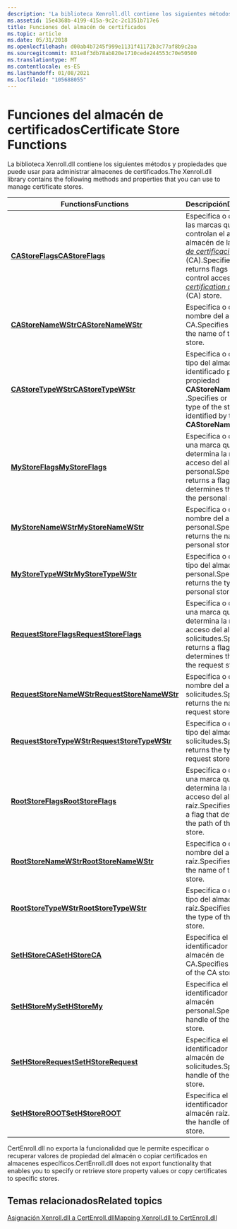 ```yaml
---
description: 'La biblioteca Xenroll.dll contiene los siguientes métodos y propiedades que puede usar para administrar almacenes de certificados. FunctionsDescriptionCAStoreFlagsSpecifies o devuelve marcas que controlan el acceso al almacén de la entidad de certificación (CA). CAStoreNameWStrSpecifies o devuelve el nombre del almacén de CA. CAStoreTypeWStrSpecifies o devuelve el tipo del almacén identificado por la propiedad CAStoreName. MyStoreFlagsSpecifies o devuelve una marca que determina la ruta de acceso del almacén personal. MyStoreNameWStrSpecifies o devuelve el nombre del almacén personal. MyStoreTypeWStrSpecifies o devuelve el tipo del almacén personal. RequestStoreFlagsSpecifies o devuelve una marca que determina la ruta de acceso del almacén de solicitudes. RequestStoreNameWStrSpecifies o devuelve el nombre del almacén de solicitudes. RequestStoreTypeWStrSpecifies o devuelve el tipo del almacén de solicitudes. RootStoreFlagsSpecifies o devuelve una marca que determina la ruta de acceso del almacén raíz. RootStoreNameWStrSpecifies o devuelve el nombre del almacén raíz. RootStoreTypeWStrSpecifies o devuelve el tipo del almacén raíz. SetHStoreCASpecifies identificador del almacén de la entidad de certificación. SetHStoreMySpecifies el identificador del almacén personal. SetHStoreRequestSpecifies identificador del almacén de solicitudes. SetHStoreROOTSpecifies identificador del almacén raíz. '
ms.assetid: 15e4368b-4199-415a-9c2c-2c1351b717e6
title: Funciones del almacén de certificados
ms.topic: article
ms.date: 05/31/2018
ms.openlocfilehash: d00ab4b7245f999e1131f41172b3c77af8b9c2aa
ms.sourcegitcommit: 831e8f3db78ab820e1710cede244553c70e50500
ms.translationtype: MT
ms.contentlocale: es-ES
ms.lasthandoff: 01/08/2021
ms.locfileid: "105688055"
---
```

# <a name="certificate-store-functions"></a><span data-ttu-id="3774a-103">Funciones del almacén de certificados</span><span class="sxs-lookup"><span data-stu-id="3774a-103">Certificate Store Functions</span></span>

<span data-ttu-id="3774a-104">La biblioteca Xenroll.dll contiene los siguientes métodos y propiedades que puede usar para administrar almacenes de certificados.</span><span class="sxs-lookup"><span data-stu-id="3774a-104">The Xenroll.dll library contains the following methods and properties that you can use to manage certificate stores.</span></span>

| <span data-ttu-id="3774a-105">Functions</span><span class="sxs-lookup"><span data-stu-id="3774a-105">Functions</span></span>                                                          | <span data-ttu-id="3774a-106">Descripción</span><span class="sxs-lookup"><span data-stu-id="3774a-106">Description</span></span>                                                                                                                                                                                          |
|--------------------------------------------------------------------|------------------------------------------------------------------------------------------------------------------------------------------------------------------------------------------------------|
| [<span data-ttu-id="3774a-107">**CAStoreFlags**</span><span class="sxs-lookup"><span data-stu-id="3774a-107">**CAStoreFlags**</span></span>](/windows/desktop/api/xenroll/nf-xenroll-ienroll-get_castoreflags)                 | <span data-ttu-id="3774a-108">Especifica o devuelve las marcas que controlan el acceso al almacén de la [*entidad de certificación*](/windows/desktop/SecGloss/c-gly) (CA).</span><span class="sxs-lookup"><span data-stu-id="3774a-108">Specifies or returns flags that control access to the [*certification authority*](/windows/desktop/SecGloss/c-gly) (CA) store.</span></span><br/> |
| [<span data-ttu-id="3774a-109">**CAStoreNameWStr**</span><span class="sxs-lookup"><span data-stu-id="3774a-109">**CAStoreNameWStr**</span></span>](/windows/desktop/api/xenroll/nf-xenroll-ienroll-get_castorenamewstr)           | <span data-ttu-id="3774a-110">Especifica o devuelve el nombre del almacén de CA.</span><span class="sxs-lookup"><span data-stu-id="3774a-110">Specifies or returns the name of the CA store.</span></span><br/>                                                                                                                                            |
| [<span data-ttu-id="3774a-111">**CAStoreTypeWStr**</span><span class="sxs-lookup"><span data-stu-id="3774a-111">**CAStoreTypeWStr**</span></span>](/windows/desktop/api/xenroll/nf-xenroll-ienroll-get_castoretypewstr)           | <span data-ttu-id="3774a-112">Especifica o devuelve el tipo del almacén identificado por la propiedad **CAStoreName** .</span><span class="sxs-lookup"><span data-stu-id="3774a-112">Specifies or returns the type of the store identified by the **CAStoreName** property.</span></span><br/>                                                                                                    |
| [<span data-ttu-id="3774a-113">**MyStoreFlags**</span><span class="sxs-lookup"><span data-stu-id="3774a-113">**MyStoreFlags**</span></span>](/windows/desktop/api/xenroll/nf-xenroll-ienroll-get_mystoreflags)                 | <span data-ttu-id="3774a-114">Especifica o devuelve una marca que determina la ruta de acceso del almacén personal.</span><span class="sxs-lookup"><span data-stu-id="3774a-114">Specifies or returns a flag that determines the path of the personal store.</span></span><br/>                                                                                                               |
| [<span data-ttu-id="3774a-115">**MyStoreNameWStr**</span><span class="sxs-lookup"><span data-stu-id="3774a-115">**MyStoreNameWStr**</span></span>](/windows/desktop/api/xenroll/nf-xenroll-ienroll-get_mystorenamewstr)           | <span data-ttu-id="3774a-116">Especifica o devuelve el nombre del almacén personal.</span><span class="sxs-lookup"><span data-stu-id="3774a-116">Specifies or returns the name of the personal store.</span></span><br/>                                                                                                                                      |
| [<span data-ttu-id="3774a-117">**MyStoreTypeWStr**</span><span class="sxs-lookup"><span data-stu-id="3774a-117">**MyStoreTypeWStr**</span></span>](/windows/desktop/api/xenroll/nf-xenroll-ienroll-get_mystoretypewstr)           | <span data-ttu-id="3774a-118">Especifica o devuelve el tipo del almacén personal.</span><span class="sxs-lookup"><span data-stu-id="3774a-118">Specifies or returns the type of the personal store.</span></span><br/>                                                                                                                                      |
| [<span data-ttu-id="3774a-119">**RequestStoreFlags**</span><span class="sxs-lookup"><span data-stu-id="3774a-119">**RequestStoreFlags**</span></span>](/windows/desktop/api/xenroll/nf-xenroll-ienroll-get_requeststoreflags)       | <span data-ttu-id="3774a-120">Especifica o devuelve una marca que determina la ruta de acceso del almacén de solicitudes.</span><span class="sxs-lookup"><span data-stu-id="3774a-120">Specifies or returns a flag that determines the path of the request store.</span></span><br/>                                                                                                                |
| [<span data-ttu-id="3774a-121">**RequestStoreNameWStr**</span><span class="sxs-lookup"><span data-stu-id="3774a-121">**RequestStoreNameWStr**</span></span>](/windows/desktop/api/xenroll/nf-xenroll-ienroll-get_requeststorenamewstr) | <span data-ttu-id="3774a-122">Especifica o devuelve el nombre del almacén de solicitudes.</span><span class="sxs-lookup"><span data-stu-id="3774a-122">Specifies or returns the name of the request store.</span></span><br/>                                                                                                                                       |
| [<span data-ttu-id="3774a-123">**RequestStoreTypeWStr**</span><span class="sxs-lookup"><span data-stu-id="3774a-123">**RequestStoreTypeWStr**</span></span>](/windows/desktop/api/xenroll/nf-xenroll-ienroll-get_requeststoretypewstr) | <span data-ttu-id="3774a-124">Especifica o devuelve el tipo del almacén de solicitudes.</span><span class="sxs-lookup"><span data-stu-id="3774a-124">Specifies or returns the type of the request store.</span></span><br/>                                                                                                                                       |
| [<span data-ttu-id="3774a-125">**RootStoreFlags**</span><span class="sxs-lookup"><span data-stu-id="3774a-125">**RootStoreFlags**</span></span>](/windows/desktop/api/xenroll/nf-xenroll-ienroll-get_rootstoreflags)             | <span data-ttu-id="3774a-126">Especifica o devuelve una marca que determina la ruta de acceso del almacén raíz.</span><span class="sxs-lookup"><span data-stu-id="3774a-126">Specifies or returns a flag that determines the path of the root store.</span></span><br/>                                                                                                                   |
| [<span data-ttu-id="3774a-127">**RootStoreNameWStr**</span><span class="sxs-lookup"><span data-stu-id="3774a-127">**RootStoreNameWStr**</span></span>](/windows/desktop/api/xenroll/nf-xenroll-ienroll-get_rootstorenamewstr)       | <span data-ttu-id="3774a-128">Especifica o devuelve el nombre del almacén raíz.</span><span class="sxs-lookup"><span data-stu-id="3774a-128">Specifies or returns the name of the root store.</span></span><br/>                                                                                                                                          |
| [<span data-ttu-id="3774a-129">**RootStoreTypeWStr**</span><span class="sxs-lookup"><span data-stu-id="3774a-129">**RootStoreTypeWStr**</span></span>](/windows/desktop/api/xenroll/nf-xenroll-ienroll-get_rootstoretypewstr)       | <span data-ttu-id="3774a-130">Especifica o devuelve el tipo del almacén raíz.</span><span class="sxs-lookup"><span data-stu-id="3774a-130">Specifies or returns the type of the root store.</span></span><br/>                                                                                                                                          |
| [<span data-ttu-id="3774a-131">**SetHStoreCA**</span><span class="sxs-lookup"><span data-stu-id="3774a-131">**SetHStoreCA**</span></span>](/windows/desktop/api/xenroll/nf-xenroll-ienroll2-sethstoreca)                   | <span data-ttu-id="3774a-132">Especifica el identificador del almacén de CA.</span><span class="sxs-lookup"><span data-stu-id="3774a-132">Specifies the handle of the CA store.</span></span><br/>                                                                                                                                                     |
| [<span data-ttu-id="3774a-133">**SetHStoreMy**</span><span class="sxs-lookup"><span data-stu-id="3774a-133">**SetHStoreMy**</span></span>](/windows/desktop/api/xenroll/nf-xenroll-ienroll2-sethstoremy)                   | <span data-ttu-id="3774a-134">Especifica el identificador del almacén personal.</span><span class="sxs-lookup"><span data-stu-id="3774a-134">Specifies the handle of the personal store.</span></span><br/>                                                                                                                                               |
| [<span data-ttu-id="3774a-135">**SetHStoreRequest**</span><span class="sxs-lookup"><span data-stu-id="3774a-135">**SetHStoreRequest**</span></span>](/windows/desktop/api/xenroll/nf-xenroll-ienroll2-sethstorerequest)         | <span data-ttu-id="3774a-136">Especifica el identificador del almacén de solicitudes.</span><span class="sxs-lookup"><span data-stu-id="3774a-136">Specifies the handle of the request store.</span></span><br/>                                                                                                                                                |
| [<span data-ttu-id="3774a-137">**SetHStoreROOT**</span><span class="sxs-lookup"><span data-stu-id="3774a-137">**SetHStoreROOT**</span></span>](/windows/desktop/api/xenroll/nf-xenroll-ienroll2-sethstoreroot)               | <span data-ttu-id="3774a-138">Especifica el identificador del almacén raíz.</span><span class="sxs-lookup"><span data-stu-id="3774a-138">Specifies the handle of the root store.</span></span><br/>                                                                                                                                                   |



 

<span data-ttu-id="3774a-139">CertEnroll.dll no exporta la funcionalidad que le permite especificar o recuperar valores de propiedad del almacén o copiar certificados en almacenes específicos.</span><span class="sxs-lookup"><span data-stu-id="3774a-139">CertEnroll.dll does not export functionality that enables you to specify or retrieve store property values or copy certificates to specific stores.</span></span>

## <a name="related-topics"></a><span data-ttu-id="3774a-140">Temas relacionados</span><span class="sxs-lookup"><span data-stu-id="3774a-140">Related topics</span></span>

<dl> <dt>

[<span data-ttu-id="3774a-141">Asignación Xenroll.dll a CertEnroll.dll</span><span class="sxs-lookup"><span data-stu-id="3774a-141">Mapping Xenroll.dll to CertEnroll.dll</span></span>](mapping-xenroll-dll-to-certenroll-dll.md)
</dt> </dl>

 

